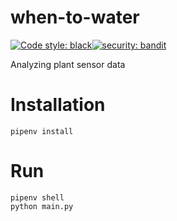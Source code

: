# when-to-water

[![Code style: black](https://img.shields.io/badge/code%20style-black-000000.svg)](https://github.com/psf/black)[![security: bandit](https://img.shields.io/badge/security-bandit-yellow.svg)](https://github.com/PyCQA/bandit)

Analyzing plant sensor data

# Installation

```Shell
pipenv install
```

# Run

```Shell
pipenv shell
python main.py
```
